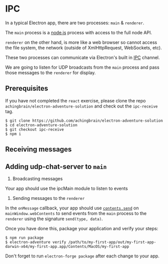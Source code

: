 # IPC

In a typical Electron app, there are two processes: `main` & `renderer`.

The `main` process is a [node.js](http://www.nodejs.com) process with access to the full node API.

`renderer` on the other hand, is more like a web browser so cannot access the file system, the network (outside of XmlHttpRequest, WebSockets, etc).

These two processes can communicate via Electron's built in [IPC](inter-process-communication) channel.

We are going to listen for UDP broadcasts from the `main` process and pass those messages to the `renderer` for display.

## Prerequisites

If you have not completed the `react` exercise, please clone the repo `achingbrain/electron-adventure-solution` and check out the `ipc-receive` tag.

```
$ git clone https://github.com/achingbrain/electron-adventure-solution
$ cd electron-adventure-solution
$ git checkout ipc-receive
$ npm i
```


## Receiving messages

## Adding udp-chat-server to `main`

1.  Broadcasting messages




Your app should use the ipcMain module to listen to events

1.  Sending messages to the `renderer`

In the `onMessage` callback, your app should use [`contents.send`](contents-send) on `mainWindow.webContents` to send events from the `main` process to the `renderer` using the signature `send(type, data)`.




Once you have done this, package your application and verify your steps:

```
$ npm run package
$ electron-adventure verify /path/to/my-first-app/out/my-first-app-darwin-x64/my-first-app.app/Contents/MacOS/my-first-app
```

Don't forget to run `electron-forge package` after each change to your app.
